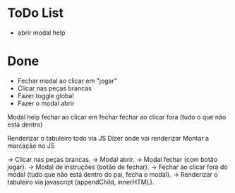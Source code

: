 # ToDo List
- abrir modal help

# Done
- Fechar modal ao clicar em "jogar"
- Clicar nas  peças brancas
- Fazer toggle global
- Fazer o modal abrir

Modal help
  fechar ao clicar em fechar
  fechar ao clicar fora (tudo o que não está dentro)

Renderizar o tabuleiro todo via JS
  Dizer onde vai renderizar
  Montar a marcação no JS
  

-> Clicar nas peças brancas.
-> Modal abrir.
-> Modal fechar (com botão jogar).
-> Modal de instruções (botão de fechar).
-> Fechar ao clicar fora do modal (tudo que não está dentro do pai, fecha o modal).
-> Renderizar o tabuleiro via javascript (appendChild, innerHTML).
